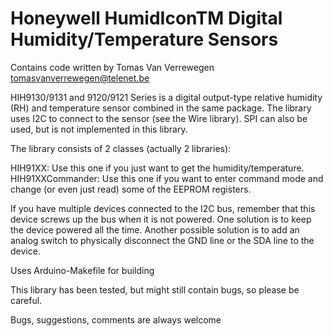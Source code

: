 Honeywell HumidIconTM Digital Humidity/Temperature Sensors
==========================================================

Contains code written by Tomas Van Verrewegen <tomasvanverrewegen@telenet.be>

HIH9130/9131 and 9120/9121 Series is a digital output-type relative humidity (RH) 
and temperature sensor combined in the same package. The library uses I2C to 
connect to the sensor (see the Wire library). SPI can also be used, but is not 
implemented in this library.

The library consists of 2 classes (actually 2 libraries):

HIH91XX: Use this one if you just want to get the humidity/temperature.
HIH91XXCommander: Use this one if you want to enter command mode and change (or 
even just read) some of the EEPROM registers. 

If you have multiple devices connected to the I2C bus, remember that this device 
screws up the bus when it is not powered. One solution is to keep the device 
powered all the time. Another possible solution is to add an analog switch to 
physically disconnect the GND line or the SDA line to the device.

Uses Arduino-Makefile for building

This library has been tested, but might still contain bugs, so please be careful.

Bugs, suggestions, comments are always welcome

